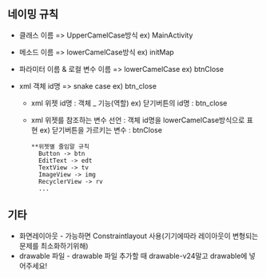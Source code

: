 ## 네이밍 규칙
- 클래스 이름 => UpperCamelCase방식
	ex) MainActivity
	
- 메소드 이름 => lowerCamelCase방식
	ex) initMap
	
- 파라미터 이름 & 로컬 변수 이름 => lowerCamelCase
	ex) btnClose
	
- xml 객체 id명 => snake case
	ex) btn_close
  
  * xml 위젯 id명  : 객체 _ 기능(역할)
    	ex) 닫기버튼의 id명 : btn_close
  * xml 위젯를 참조하는 변수 선언 : 객체 id명을 lowerCamelCase방식으로 표현
    	ex) 닫기버튼을 가르키는 변수 : btnClose
  

  
    	**위젯별 줄임말 규칙
          Button -> btn
          EditText -> edt
          TextView -> tv
          ImageView -> img
          RecyclerView -> rv
          ...
	  

## 기타
- 화면레이아웃 - 가능하면 Constraintlayout 사용(기기에따라 레이아웃이 변형되는 문제를 최소화하기위해)
- drawable 파일 - drawable 파일 추가할 때 drawable-v24말고 drawable에 넣어주세요!
